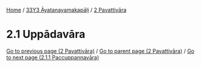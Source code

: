 
[Home](/) / [33Y3 Āyatanayamakapāḷi](../../33Y3.md) / [2 Pavattivāra](../2.md)

# 2.1 Uppādavāra


[Go to previous page (2 Pavattivāra)](../2.md) / [Go to parent page (2 Pavattivāra)](../2.md) / [Go to next page (2.1.1 Paccuppannavāra)](2.1/2.1.1.md)


